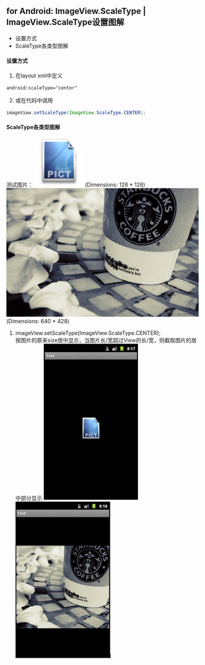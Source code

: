 ## for Android: ImageView.ScaleType | ImageView.ScaleType设置图解 
>
- 设置方式
- ScaleType各类型图解

#### 设置方式
1. 在layout xml中定义
```xml
android:scaleType="center" 
```  
2. 或在代码中调用 
```java 
imageView.setScaleType(ImageView.ScaleType.CENTER);  
```

#### ScaleType各类型图解
测试图片：
![image](../images-folder/0_1319976827wW01.png)
(Dimensions: 128 * 128)  
![image](../images-folder/0_1319976939pkgr.gif)
(Dimensions: 640 * 428)  

1. imageView.setScaleType(ImageView.ScaleType.CENTER);  
   按图片的原来size居中显示，当图片长/宽超过View的长/宽，则截取图片的居中部分显示
![image](../images-folder/center1.jpg) ![image](../images-folder/center2.gif)
